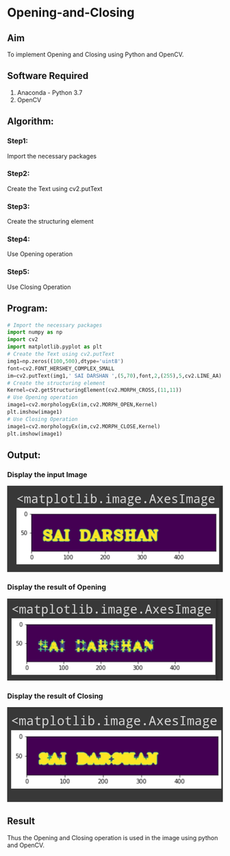 # Opening-and-Closing

## Aim
To implement Opening and Closing using Python and OpenCV.

## Software Required
1. Anaconda - Python 3.7
2. OpenCV
## Algorithm:
### Step1:
Import the necessary packages
### Step2:
Create the Text using cv2.putText
### Step3:
Create the structuring element
### Step4:
Use Opening operation

### Step5:
Use Closing Operation
 
## Program:

``` Python
# Import the necessary packages
import numpy as np
import cv2
import matplotlib.pyplot as plt
# Create the Text using cv2.putText
img1=np.zeros((100,500),dtype='uint8')
font=cv2.FONT_HERSHEY_COMPLEX_SMALL
im=cv2.putText(img1,' SAI DARSHAN ',(5,70),font,2,(255),5,cv2.LINE_AA)
# Create the structuring element
Kernel=cv2.getStructuringElement(cv2.MORPH_CROSS,(11,11))
# Use Opening operation
image1=cv2.morphologyEx(im,cv2.MORPH_OPEN,Kernel)
plt.imshow(image1)
# Use Closing Operation
image1=cv2.morphologyEx(im,cv2.MORPH_CLOSE,Kernel)
plt.imshow(image1)
```
## Output:

### Display the input Image
![inp](IMG_20220527_142659.jpg)
### Display the result of Opening
![inp](IMG_20220527_142639.jpg)
### Display the result of Closing
![inp](IMG_20220527_142720.jpg)

## Result
Thus the Opening and Closing operation is used in the image using python and OpenCV.
